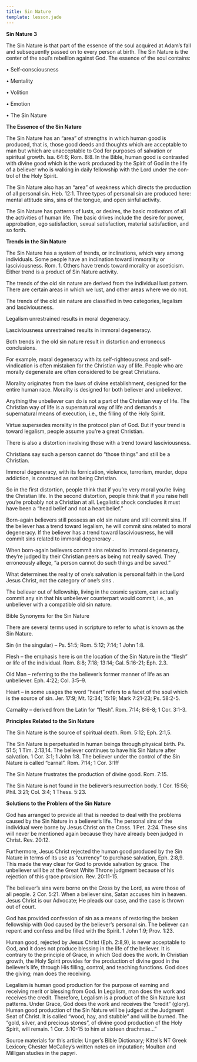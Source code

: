 ```yaml
---
title: Sin Nature
template: lesson.jade
---
```



**Sin Nature 3**

The Sin Nature is that part of the essence of the soul acquired at
Adam’s fall and subsequently passed on to every person at birth. The Sin
Nature is the center of the soul’s rebellion against God. The essence of
the soul contains:

• Self-consciousness

• Mentality

• Volition

• Emotion

• The Sin Nature

**The Essence of the Sin Nature**

The Sin Nature has an “area” of strengths in which human good is
produced, that is, those good deeds and thoughts which are ac­ceptable
to man but which are unacceptable to God for purposes of salvation or
spiritual growth. Isa. 64:6; Rom. 8:8. In the Bible, human good is
contrasted with divine good which is the work produced by the Spirit of
God in the life of a believer who is walking in daily fellowship with
the Lord under the con­trol of the Holy Spirit.

The Sin Nature also has an “area” of weakness which directs the
production of all personal sin. Heb. 12:1. Three types of per­sonal sin
are produced here: mental attitude sins, sins of the tongue, and open
sinful activ­ity.

The Sin Nature has patterns of lusts, or de­sires, the basic motivators
of all the activities of human life. The basic drives include the desire
for power, approbation, ego satisfac­tion, sexual satisfaction, material
satisfaction, and so forth.

**Trends in the Sin Nature**

The Sin Nature has a system of trends, or inclinations, which vary among
individuals. Some people have an inclination toward im­morality or
lasciviousness. Rom. 1. Others have trends toward morality or
asceticism. Either trend is a product of Sin Nature activ­ity.

The trends of the old sin nature are derived from the individual lust
pattern. There are cer­tain areas in which we lust, and other areas
where we do not.

The trends of the old sin nature are classi­fied in two categories,
legalism and lascivi­ousness.

Legalism unrestrained results in moral de­generacy.

Lasciviousness unrestrained results in im­moral degeneracy.

Both trends in the old sin nature result in distortion and erroneous
conclusions.

For example, moral degeneracy with its self-righteousness and
self-vindication is often mistaken for the Christian way of life. People
who are morally degenerate are often consid­ered to be great Christians.

Morality originates from the laws of divine establishment, designed for
the entire human race. Morality is designed for both believer and
unbeliever.

Anything the unbeliever can do is not a part of the Christian way of
life. The Christian way of life is a supernatural way of life and
demands a supernatural means of exe­cution, i.e., the filling of the
Holy Spirit.

Virtue supersedes morality in the protocol plan of God. But if your
trend is toward legal­ism, people assume you’re a great Christian.

There is also a distortion involving those with a trend toward
lasciviousness.

Christians say such a person cannot do “those things” and still be a
Christian.

Immoral degeneracy, with its fornication, violence, terrorism, murder,
dope addiction, is construed as not being Christian.

So in the first distortion, people think that if you’re very moral
you’re living the Christian life. In the second distortion, people think
that if you raise hell you’re probably not a Christian at all.
Legalistic shock concludes it must have been a “head belief and not a
heart belief.”

Born-again believers still possess an old sin nature and still commit
sins. If the be­liever has a trend toward legalism, he will commit sins
related to moral degeneracy. If the believer has a trend toward
lasciviousness, he will commit sins related to immoral degen­eracy .

When born-again believers commit sins re­lated to immoral degeneracy,
they’re judged by their Christian peers as being not really saved. They
erroneously allege, “a person cannot do such things and be saved.”

What determines the reality of one’s salva­tion is personal faith in the
Lord Jesus Christ, not the category of one’s sins .

The believer out of fellowship, living in the cosmic system, can
actually commit any sin that his unbeliever counterpart would commit,
i.e., an unbeliever with a compatible old sin nature.

Bible Synonyms for the Sin Nature

There are several terms used in scripture to refer to what is known as
the Sin Nature.

Sin (in the singular) – Ps. 51:5; Rom. 5:12; 7:14; 1 John 1:8.

Flesh – the emphasis here is on the location of the Sin Nature in the
“flesh” or life of the individual. Rom. 8:8; 7:18; 13:14; Gal. 5:16-21;
Eph. 2.3.

Old Man – referring to the the believer’s for­mer manner of life as an
unbeliever. Eph. 4:22; Col.   3:5–9.

Heart – in some usages the word “heart” refers to a facet of the soul
which is the source of sin. Jer. 17:9; Mt. 12:34; 15:19; Mark 7:21-23;
Ps. 58:2-5.

Carnality – derived from the Latin for “flesh”. Rom. 7:14; 8:6-8; 1 Cor.
3:1-3.

**Principles Related to the Sin Nature**

The Sin Nature is the source of spiritual death. Rom. 5:12; Eph. 2:1,5.

The Sin Nature is perpetuated in human beings through physical birth.
Ps. 51:5; 1 Tim. 2:13,14. The believer continues to have his Sin Nature
after salvation. 1 Cor. 3:1; 1 John 1:8. The believer under the con­trol
of the Sin Nature is called “carnal”. Rom. 7:14; 1 Cor. 3:1ff

The Sin Nature frustrates the production of divine good. Rom. 7:15.

The Sin Nature is not found in the believ­er’s resurrection body. 1 Cor.
15:56; Phil. 3:21; Col. 3:4; 1 Thess. 5:23.

**Solutions to the Problem of the Sin Nature**

God has arranged to provide all that is needed to deal with the problems
caused by the Sin Nature in a believer’s life. The per­sonal sins of the
individual were borne by Jesus Christ on the Cross. 1 Pet. 2:24. These
sins will never be mentioned again because they have already been judged
in Christ. Rev. 20:12.

Furthermore, Jesus Christ rejected the hu­man good produced by the Sin
Nature in terms of its use as “currency” to purchase salvation, Eph.
2:8,9. This made the way clear for God to provide salvation by grace.
The unbeliever will be at the Great White Throne judgment because of his
rejection of this grace provi­sion. Rev. 20:11-15.

The believer’s sins were borne on the Cross by the Lord, as were those
of all people. 2 Cor. 5:21. When a believer sins, Satan ac­cuses him in
heaven. Jesus Christ is our Advocate; He pleads our case, and the case
is thrown out of court.

God has provided confession of sin as a means of restoring the broken
fellowship with God caused by the believer’s personal sin. The believer
can repent and confess and be filled with the Spirit. 1 John 1:9;
Prov. 1:23.

Human good, rejected by Jesus Christ (Eph. 2:8,9), is never acceptable
to God, and it does not produce blessing in the life of the be­liever.
It is contrary to the principle of Grace, in which God does the work. In
Christian growth, the Holy Spirit provides for the pro­duction of divine
good in the believer’s life, through His filling, control, and teaching
functions. God does the giving; man does the receiving.

Legalism is human good production for the purpose of earning and
receiving merit or blessing from God. In Legalism, man does the work and
receives the credit. Therefore, Legalism is a product of the Sin Nature
lust patterns. Under Grace, God does the work and receives the “credit”
(glory). Human good production of the Sin Nature will be judged at the
Judgment Seat of Christ. It is called “wood, hay, and stubble” and will
be burned. The “gold, sil­ver, and precious stones”, of divine good
production of the Holy Spirit, will remain. 1 Cor. 3:10-15 to him at
sixteen drachmae…”

Source materials for this article: Unger’s Bible Dictionary; Kittel’s NT
Greek Lexicon; Chester McCalley’s written notes on imputation; Moulton
and Milligan studies in the papyri.

